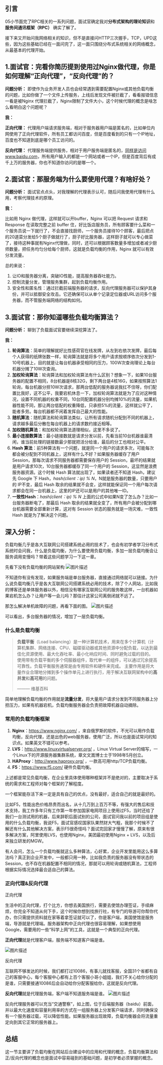 ## 引言

05小节面完了RPC相关的一系列问题，面试官确定我对**分布式架构的理论知识**和**服务间通讯框架（RPC）** 确实了解了。

接下来又开始问我网络相关的知识，但不是直接问HTTP三次握手，TCP，UPD这些，因为这些基础已经在一面问完了，这一面只围绕分布式系统相关的网络概念，从最基本的代理开始。



##  

## 1.面试官：完看你简历提到使用过Nginx做代理，你是如何理解“正向代理”，“反向代理”的？

**问题分析：** 即使作为业务开发人员也会经常遇到需要配置Nginx或其他负载均衡的问题，比如你做了一个文件上传服务，上线后发现文件被拦截了，看看报错信息一看是被Nginx 代理拦截了，Nginx限制了文件大小，这个时候代理的概念是啥怎么看明白这个问题呢？

**我：**

**正向代理：** 代理用户端请求服务端，相对于服务器用户端是匿名的，比如单位内网使用了正向代理软件，所有员工都访问百度，但是百度看到的只有一个IP地址，百度也不知道到底是哪个员工访问的。

**反向代理：** 代理服务端提供服务，相对于用户服务端是匿名的，[同样是访问www.baidu.com](http://xn--www-m33e524fezcit4g59q.baidu.com/)，所有用户输入的都是一个网站或者一个IP，但是百度背后有成千上万的服务器，你也不知道你访问的是哪一个。



##  

## 2.面试官：那服务端为什么要使用代理？有啥好处？

**问题分析：** 面试官点点头，对我理解的代理表示认可，随后问我使用代理有什么用，考察代理技术的原理。

**我：**

比如用 Nginx 做代理，这样就可以开buffer，Nginx 可以把 Request 请求和 Response 在读取完整之前 buffer 住，好比饭店服务员，所有顾客要什么菜和一个服务员说一下就行了，不会直接找厨师，一个服务员接待10个顾客，最后把点的20道菜分发给5个厨子做就行了，厨子好比服务器，这样厨子就可以专心做菜了，接待这种事就有Nginx代理做，同时，还可以根据顾客数量多增加或者减少厨师数量，把任务均匀分给每个厨师，这就是负载均衡的作用，Nginx 就可以有效分发流量。

总的来说：

1. 让IO和服务器分离，突破IO性能，提高服务器吞吐能力。
2. 控制流量分发，管理服务集群，起到负载均衡作用。
3. 安全性和匿名性：通过拦截前端服务器的请求，反向代理服务器可以保护其身份，并可以抵御安全攻击。它还确保可以从单个记录定位器或URL访问多个服务器，而不管服务端网络的结构如何。



##  

## 3.面试官：那你知道哪些负载均衡算法？

**问题分析：** 聊到了负载面试官要继续深挖算法了。

**我：**

1. **轮询算法**：简单的理解就好比性感荷官在线发牌，从左到右依次发牌，最后每个人获得的纸牌张数一样，轮询算法就是将多个用户请求按顺序依次分发到1-10号机器上，目的就是让每台机器承受相同的压力，100W次查询理论上每台机器分摊了10W次查询。
2. **加权轮询算法**：轮询算法和加权轮询算法有什么区别？想象一下，如果10台服务器的配置不相同，8台机器是8核32G，剩下两台是4核16G，如果按照算法1轮询，每台机器分担10W次请求，那两台低配的服务器说我扛不住呀，你们配置比我好，这不公平，我要宕机休息一下，加权轮询算法就是为了应对这种情况，设置不同机器的权重不同，10台同配置机器分别均摊10%的流量，如果机器性能不同，那让两台低配的权重降低，只承担5%的流量，这样就公平了，能者多劳。每台机器都不闲着发挥自己最大的性能。
3. **随机算法**：随机算法和轮询算法类似，让所有请求随机分配到不同的机器上，请求越多最后分散在每台机器上的请求数约接近相等。
4. **加权随机算法**：和加权轮询算法道理相似，这里不多说了。
5. **最小连接数算法**：最小链接数就是请求分发以前，先看当前10台机器谁最清闲，谁当前处理的链接数最少那就把活分给谁，最后的分工也相对公平。
6. **Hash 算法**：前5种算法有一个问题，就是同一个用户的请求多次，可能每次都会被分配到不同机器上，这样有什么不好？如果服务器缓存了用户 Session，那每次请求不同服务器都需要保存用户的 Session，最坏的结果就是用户请求10次，10台服务器都缓存了同一个用户的 Session，这显然是浪费服务器资源。这个时候 Hash 算法就出现了，如果读者还不知道 Hash，建议先 Google 下 Hash，*hash(client：ip) % N*，N就是服务器的数量，只要用户的 IP不变，最后 Hash 取余的结果就不会变，这样就能保证同一个用户每次请求都会在同一台机器上，这里的IP还可以是用户的其他唯一ID。
7. **一致性Hash**：*hash(client：ip) % N* 上面的公式中如果N变了怎么办？比如一台服务器断电了，那最后 Hash 取余的结果就全变了，所有用户会被分配到哪台机器需要全部重新计算，这对有 Session 状态的服务就是一场灾难，一致性Hash 就是为了解决这个问题。



##  

## 深入分析：

负载均衡几乎是各大互联网公司搭建系统必用的技术了，也会有初学者学习分布式系统时会问我，什么是负载均衡，为什么要使用负载均衡，多加一层负载均衡会让服务调用变慢吗？带着这些问题学习一下这一章。

先看下没有负载均衡的网站架构
![图片描述](pic/aHR0cHM6Ly9pbWcubXVrZXdhbmcuY29tLzVlMTI5OTJkMDAwMWE4MjMwNTYyMDM1MS5wbmc)

不知道你有没有发现，如果服务端是单台服务器，直接通过网络就可以链接。为什么说负载均衡几乎是各大互联网公司搭建系统必用的技术，除了个人网站，比如我的博客还是单体服务器以外，相信没有哪家互联网公司的服务敢这样，一台机器如果宕机怎么办？让用户等一会儿吗？那估计这家公司离倒闭就不远了。

那怎么解决单机故障的问题，再看下面的图。
![图片描述](pic/aHR0cHM6Ly9pbWcubXVrZXdhbmcuY29tLzVlMTI5OTQxMDAwMTcwZjAwNjM1MDM1MS5wbmc)

可以看出，多台服务器的情况，增加了一层负载均衡。



###  

### 什么是负载均衡

> **负载平衡**（Load balancing）是一种计算机技术，用来在多个计算机（计算机集群、网络连接、CPU、磁碟驱动器或其他资源中分配负载，以达到最佳化资源使用、最大化吞吐率、最小化响应时间、同时避免过载的目的。 使用带有负载平衡的多个伺服器组件，取代单一的组件，可以通过冗余提高可靠性。负载平衡服务通常是由专用软件和硬件来完成。 主要作用是将大量作业合理地分摊到多个操作单元上进行执行，用于解决互联网架构中的**高并发**和**高可用**的问题。
>
>  ——— 维基百科

简单地理解负载均衡的作用就是**流量分发**，将大量用户请求分发到不同服务器上分担压力，如果有机器宕机，负载均衡服务器会负责把故障机器自动摘除。



###  

### 常用的负载均衡框架

1. **Nginx**：https://www.nginx.com/ ，来自俄罗斯的软件，不光可以用作负载均衡，反向代理，还是出色的web服务器，使用广泛，所以也是面试常问的知识点。如果英文不错可以参考。
2. **LVS**：http://www.linuxvirtualserver.org/ ，Linux Virtual Server的缩写，一个Linux下的开源服务器集群系统，章⽂文嵩博⼠士于1998年5月创立。
3. **HAProxy**：http://www.haproxy.org/ ，一款高可用http/TCP负载均衡。
4. **F5**：https://www.f5.com/ 硬件负载均衡。

上述都是常见负载均衡，在企业里具体使用哪种框架并不是绝对的，主要取决于系统的需求和工程师对每个框架的了解程度。

一个框架能存活下来一定是具有自己的优点，没有最好，适合自己的就是最好的。

比如F5，性能出色价格昂贵而出名，从十几万到上百万不等，有强大的售后和技术支持，我工作多年只有工作第一年参加国家电网项目上使用过F5，当时还给了我们一台测试用的机器，后来辞职后面试别的公司，面试官问我以前的项目组是使用的什么负载均衡，我说F5，面试官感叹国家队果然财大气粗，我那个时候不了解还有什么其他解决方案，表示F5很奇怪吗？面试完回家才慢慢了解，原来有很多解决方案，阿里使用LVS，也使用Nginx，美团最初使用Nginx + LVS，以及后来独立研发的MGW。

有人会问，怎么一个负载均衡就这么多种算法，心好累，企业开发里能用这么多算法吗？真正到企业开发中，一般都只用一种，比如我负责的服务器没有带状态的 Session，也不存在机器配置不相同的情况，那就可以用轮询或随机算法，工程师根据实际情况选择最合适自己的算法。



###  

### 正向代理&反向代理

正向代理

生活中的正向代理，打个比方，你想去美国旅行，需要去使馆办理签证，手续麻烦，你完全不知道从何下手，这个时候你想到找旅行社，有专门的导游可你帮你代办，你只需提供资料就在家等着拿签证就可以了，你是客户端，美国使馆是服务端，导游就是代理端。服务器架构中正向代理也很容易理解，如果想使用Google，需要用的一些“科学上网”的工具，这就是一个典型的正向代理。

**正向代理**就是代理客户端，服务端不知道客户端是谁。

![图片描述](pic/aHR0cHM6Ly9pbWcubXVrZXdhbmcuY29tLzVlMTI5OTZmMDAwMWM2NTMwNTYyMDI4Mi5wbmc)

反向代理

互联网不够发达的时候，我们都打过10086，有事儿就找客服，全国31个省都有自己的客服中心，每个客服中心都有上百个客服小哥小姐姐，我们不关心给你分配的是谁，只需要接通10086后会自动给你分配客服给你，这就是反向代理。

**反向代理**就是代理服务端，客户端不知道服务端是谁。
![图片描述](pic/aHR0cHM6Ly9pbWcubXVrZXdhbmcuY29tLzVlMTI5OTdmMDAwMWUxMDUwNTk1MDM2MC5wbmc)

反向代理服务器可以充当“交通警察”，如上图，位于后端服务器（baidu）前面，并以最大化速度和容量利用率的方式在一组服务器上分发客户端请求，同时确保没有一个服务器过载，可以降低性能。如果服务器出现故障，负载均衡器会将流量重定向到其它正常的服务器上。



##  

## 总结

这一节主要讲了负载均衡在网站后台建设中的应用和代理的概念，负载均衡算法和正/反向代理的概念也是面试中容易碰到的基础问题，是初学者必须掌握的概念。


